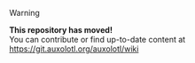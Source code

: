 > [!WARNING]
> **This repository has moved!**<br/>
> You can contribute or find up-to-date content at https://git.auxolotl.org/auxolotl/wiki
